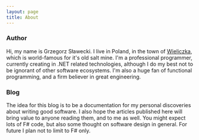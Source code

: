 ```yaml
---
layout: page
title: About
---
```


### Author
Hi, my name is Grzegorz Sławecki. I live in Poland, in the town of [Wieliczka], which is world-famous for it's old salt mine. 
I'm a professional programmer, currently creating in .NET related technologies, although I do my best not to be ignorant of other software ecosystems. 
I'm also a huge fan of functional programming, and a firm believer in great engineering.

### Blog
The idea for this blog is to be a documentation for my personal discoveries about writing good software. 
I also hope the articles published here will bring value to anyone reading them, and to me as well.
You might expect lots of F# code, but also some thought on software design in general. For future I plan not to limit to F# only.





[Wieliczka]: https://en.wikipedia.org/wiki/Wieliczka